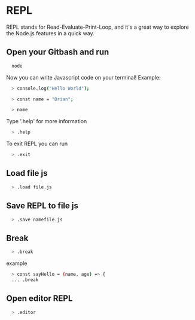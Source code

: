 # REPL

REPL stands for Read-Evaluate-Print-Loop, and it's a great way to explore the Node.js features in a quick way.

## Open your Gitbash and run

```bash
  node
```

Now you can write Javascript code on your terminal!
Example:

```bash
  > console.log("Hello World");
```

```bash
  > const name = "Drian";
```

```bash
  > name
```

Type '.help' for more information

```bash
  > .help
```

To exit REPL you can run

```bash
  > .exit
```

## Load file js

```bash
  > .load file.js
```

## Save REPL to file js

```bash
  > .save namefile.js
```

## Break

```bash
  > .break
```

example

```bash
  > const sayHello = (name, age) => {
  ... .break
```

## Open editor REPL

```bash
  > .editor
```

